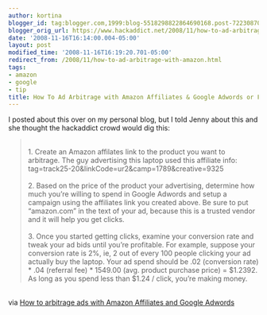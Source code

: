 ```yaml
---
author: kortina
blogger_id: tag:blogger.com,1999:blog-5518298822864690168.post-7223087098238947544
blogger_orig_url: https://www.hackaddict.net/2008/11/how-to-ad-arbitrage-with-amazon.html
date: '2008-11-16T16:14:00.004-05:00'
layout: post
modified_time: '2008-11-16T16:19:20.701-05:00'
redirect_from: /2008/11/how-to-ad-arbitrage-with-amazon.html
tags:
- amazon
- google
- tip
title: How To Ad Arbitrage with Amazon Affiliates & Google Adwords or Facebook Ads
---
```


I posted about this over on my personal blog, but I told Jenny about this and she thought the hackaddict crowd would dig this:<br /><blockquote><br />1. Create an Amazon affilates link to the product you want to arbitrage. The guy advertising this laptop used this affiliate info: tag=track25-20&linkCode=ur2&camp=1789&creative=9325<br />   <br />2. Based on the price of the product your advertising, determine how much you’re willing to spend in Google Adwords and setup a campaign using the affiliates link you created above. Be sure to put “amazon.com” in the text of your ad, because this is a trusted vendor and it will help you get clicks.<br />   <br />3. Once you started getting clicks, examine your conversion rate and tweak your ad bids until you’re profitable.  For example, suppose your conversion rate is 2%, ie, 2 out of every 100 people clicking your ad actually buy the laptop. Your ad spend should be .02 (conversion rate) * .04 (referral fee) * 1549.00 (avg. product purchase price) = $1.2392. As long as you spend less than $1.24 / click, you’re making money.<br /></blockquote><br />via <a href="http://blog.kortina.net/post/60003332/how-to-arbitrage-ads-with-amazon-affiliates-and-google-a" title="How to arbitrage ads with Amazon Affiliates and Google Adwords">How to arbitrage ads with Amazon Affiliates and Google Adwords</a>